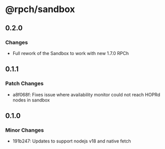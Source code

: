 # @rpch/sandbox

## 0.2.0

### Changes

- Full rework of the Sandbox to work with new 1.7.0 RPCh

## 0.1.1

### Patch Changes

- a8f068f: Fixes issue where availability monitor could not reach HOPRd nodes in sandbox

## 0.1.0

### Minor Changes

- 191b247: Updates to support nodejs v18 and native fetch
